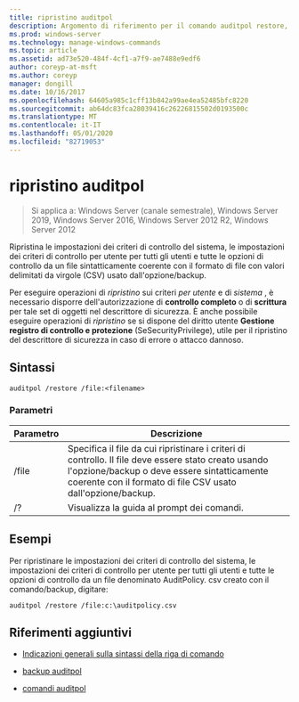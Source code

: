 ```yaml
---
title: ripristino auditpol
description: Argomento di riferimento per il comando auditpol restore, che consente di ripristinare le impostazioni dei criteri di controllo del sistema, le impostazioni dei criteri di controllo per utente per tutti gli utenti e tutte le opzioni di controllo da un file sintatticamente coerente con il formato di file con valori delimitati da virgole (CSV) usato dall'opzione/backup.
ms.prod: windows-server
ms.technology: manage-windows-commands
ms.topic: article
ms.assetid: ad73e520-484f-4cf1-a7f9-ae7488e9edf6
author: coreyp-at-msft
ms.author: coreyp
manager: dongill
ms.date: 10/16/2017
ms.openlocfilehash: 64605a985c1cff13b842a99ae4ea52485bfc8220
ms.sourcegitcommit: ab64dc83fca28039416c26226815502d0193500c
ms.translationtype: MT
ms.contentlocale: it-IT
ms.lasthandoff: 05/01/2020
ms.locfileid: "82719053"
---
```

# <a name="auditpol-restore"></a>ripristino auditpol

> Si applica a: Windows Server (canale semestrale), Windows Server 2019, Windows Server 2016, Windows Server 2012 R2, Windows Server 2012

Ripristina le impostazioni dei criteri di controllo del sistema, le impostazioni dei criteri di controllo per utente per tutti gli utenti e tutte le opzioni di controllo da un file sintatticamente coerente con il formato di file con valori delimitati da virgole (CSV) usato dall'opzione/backup.

Per eseguire operazioni di *ripristino* sui criteri *per utente* e di *sistema* , è necessario disporre dell'autorizzazione di **controllo completo** o di **scrittura** per tale set di oggetti nel descrittore di sicurezza. È anche possibile eseguire operazioni di *ripristino* se si dispone del diritto utente **Gestione registro di controllo e protezione** (SeSecurityPrivilege), utile per il ripristino del descrittore di sicurezza in caso di errore o attacco dannoso.

## <a name="syntax"></a>Sintassi

```
auditpol /restore /file:<filename>
```

### <a name="parameters"></a>Parametri

| Parametro | Descrizione |
| ------- | -------- |
| /file | Specifica il file da cui ripristinare i criteri di controllo. Il file deve essere stato creato usando l'opzione/backup o deve essere sintatticamente coerente con il formato di file CSV usato dall'opzione/backup. |
| /? |Visualizza la guida al prompt dei comandi. |

## <a name="examples"></a>Esempi

Per ripristinare le impostazioni dei criteri di controllo del sistema, le impostazioni dei criteri di controllo per utente per tutti gli utenti e tutte le opzioni di controllo da un file denominato AuditPolicy. csv creato con il comando/backup, digitare:

```
auditpol /restore /file:c:\auditpolicy.csv
```

## <a name="additional-references"></a>Riferimenti aggiuntivi

- [Indicazioni generali sulla sintassi della riga di comando](command-line-syntax-key.md)

- [backup auditpol](auditpol-backup.md)

- [comandi auditpol](auditpol.md)
